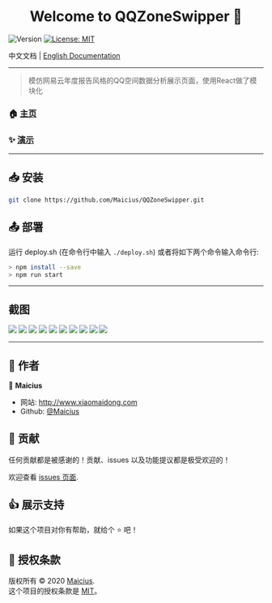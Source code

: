 <h1 align="center">Welcome to QQZoneSwipper 👋</h1>
<p>
  <img alt="Version" src="https://img.shields.io/badge/version-待完成-blue.svg?cacheSeconds=2592000" />
  <a href="https://github.com/Maicius/QQZoneSwipper/blob/master/LICENSE" target="_blank">
    <img alt="License: MIT" src="https://img.shields.io/badge/License-MIT-yellow.svg" />
  </a>
</p>

中文文档 | [English Documentation](https://github.com/Maicius/QQZoneSwipper/blob/master/README-en.md)

---

> 模仿网易云年度报告风格的QQ空间数据分析展示页面，使用React做了模块化

### 🏠 [主页](https://github.com/Maicius/QQZoneSwipper)

### ✨ [演示](http://qq.xiaomaidong.com/)

---

## 📥 安装

```sh
git clone https://github.com/Maicius/QQZoneSwipper.git
```

## 📤 部署

运行 deploy.sh (在命令行中输入 `./deploy.sh`) 或者将如下两个命令输入命令行: 

```sh
> npm install --save
> npm run start
```

---

## 截图

![](./image/P1.jpg)
![](./image/P2.jpg)
![](./image/P3.jpg)
![](./image/P4.jpg)
![](./image/P5.jpg)
![](./image/P6.jpg)
![](./image/P7.jpg)
![](./image/P8.jpg)
![](./image/P9.jpg)
![](./image/P10.jpg)

---

## 👥 作者

👤 **Maicius**

* 网站: http://www.xiaomaidong.com
* Github: [@Maicius](https://github.com/Maicius)

## 🤝 贡献

任何贡献都是被感谢的！贡献、issues 以及功能提议都是极受欢迎的！

欢迎查看 [issues 页面](https://github.com/Maicius/QQZoneSwipper/issues). 

## 👍 展示支持

如果这个项目对你有帮助，就给个 ⭐️ 吧！

## 📝 授权条款

版权所有 © 2020 [Maicius](https://github.com/Maicius).<br/>这个项目的授权条款是 [MIT](https://github.com/Maicius/QQZoneSwipper/blob/master/LICENSE)。

